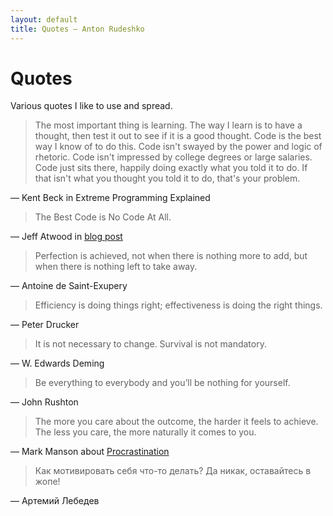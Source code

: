 ```yaml
---
layout: default
title: Quotes — Anton Rudeshko
---
```


# Quotes

Various quotes I like to use and spread.

> The most important thing is learning. The way I learn is to have a thought, then test it out to see if it is a good 
thought. Code is the best way I know of to do this. Code isn't swayed by the power and logic of rhetoric. Code isn't 
impressed by college degrees or large salaries. Code just sits there, happily doing exactly what you told it to do. 
If that isn't what you thought you told it to do, that's your problem.

— Kent Beck in Extreme Programming Explained

> The Best Code is No Code At All.

— Jeff Atwood in [blog post](http://blog.codinghorror.com/the-best-code-is-no-code-at-all/)

> Perfection is achieved, not when there is nothing more to add, but when there is nothing left to take away.

— Antoine de Saint-Exupery

> Efficiency is doing things right; effectiveness is doing the right things.

— Peter Drucker

> It is not necessary to change. Survival is not mandatory.

— W. Edwards Deming

> Be everything to everybody and you’ll be nothing for yourself.

— John Rushton

> The more you care about the outcome, the harder it feels to achieve. The less you care, the more naturally it comes to you.

— Mark Manson about [Procrastination](http://markmanson.net/procrastination)

> Как мотивировать себя что-то делать? Да никак, оставайтесь в жопе!

— Артемий Лебедев
